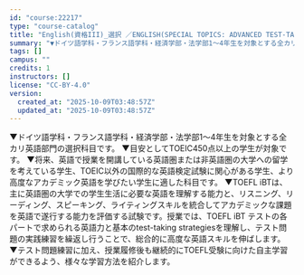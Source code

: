 ```yaml
---
id: "course:22217"
type: "course-catalog"
title: "English(資格III)_選択 ／ENGLISH(SPECIAL TOPICS: ADVANCED TEST-TAKING STRATEGIES)"
summary: "▼ドイツ語学科・フランス語学科・経済学部・法学部1～4年生を対象とする全カリ英語部門の選択科目です。 ▼目安としてTOEIC450点以上の学生が対象です。 ▼将来、英語で授業を開講している英語圏または非英語圏の大学への留学を考えている学生、…"
tags: []
campus: ""
credits: 1
instructors: []
license: "CC-BY-4.0"
version:
  created_at: "2025-10-09T03:48:57Z"
  updated_at: "2025-10-09T03:48:57Z"
---
```

▼ドイツ語学科・フランス語学科・経済学部・法学部1～4年生を対象とする全カリ英語部門の選択科目です。 ▼目安としてTOEIC450点以上の学生が対象です。 ▼将来、英語で授業を開講している英語圏または非英語圏の大学への留学を考えている学生、TOEIC以外の国際的な英語検定試験に関心がある学生、より高度なアカデミック英語を学びたい学生に適した科目です。 ▼TOEFL iBTは、主に英語圏の大学での学生生活に必要な英語を理解する能力と、リスニング、リーディング、スピーキング、ライティングスキルを統合してアカデミックな課題を英語で遂行する能力を評価する試験です。授業では、TOEFL iBT テストの各パートで求められる英語力と基本のtest-taking strategiesを理解し、テスト問題の実践練習を繰返し行うことで、総合的に高度な英語スキルを伸ばします。 ▼テスト問題練習に加え、授業履修後も継続的にTOEFL受験に向けた自主学習ができるよう、様々な学習方法を紹介します。

